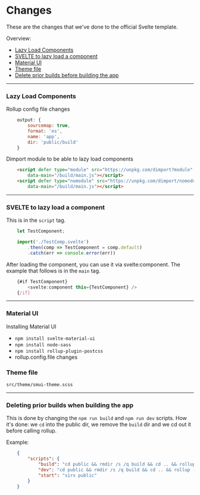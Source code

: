 # Changes

These are the changes that we've done to the official Svelte template.

Overview:
 - [Lazy Load Components](#lazy-load-components)
 - [SVELTE to lazy load a component](#SVELTE-to-lazy-load-a-component)
 - [Material UI](#Material-UI)
 - [Theme file](#Theme-file)
 - [Delete prior builds before building the app](#Deleting-prior-builds-when-building-the-app)

---

### Lazy Load Components

Rollup config file changes

```js
    output: {
		sourcemap: true,
		format: 'es',
		name: 'app',
		dir: 'public/build'
	}
```

Dimport module to be able to lazy load components

```html
    <script defer type="module" src="https://unpkg.com/dimport?module"
		data-main="/build/main.js"></script>
	<script defer type="nomodule" src="https://unpkg.com/dimport/nomodule"
		data-main="/build/main.js"></script>
```

---

### SVELTE to lazy load a component

This is in the `script` tag.

```js
    let TestComponent;

	import('./TestComp.svelte')
		.then(comp => TestComponent = comp.default)
        .catch(err => console.error(err))
```

After loading the component, you can use it via svelte:component. The example that follows is in the `main` tag.

```js
    {#if TestComponent}
		<svelte:component this={TestComponent} />
	{/if}
```

---

### Material UI

Installing Material UI
 - `npm install svelte-material-ui`
 - `npm install node-sass`
 - `npm install rollup-plugin-postcss`
 - rollup.config.file changes

### Theme file

`src/theme/smui-theme.scss`

---

### Deleting prior builds when building the app

This is done by changing the `npm run build` and `npm run dev` scripts. How it's done: we `cd` into the public dir, we remove the `build` dir and we cd out it before calling rollup.

Example:

```json
    {
        "scripts": {
            "build": "cd public && rmdir /s /q build && cd .. && rollup -c",
            "dev": "cd public && rmdir /s /q build && cd .. && rollup -c -w",
            "start": "sirv public"
        }
    }
```